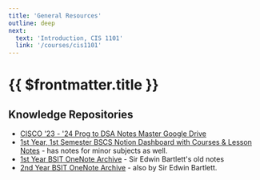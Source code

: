 ```yaml
---
title: 'General Resources'
outline: deep
next:
  text: 'Introduction, CIS 1101'
  link: '/courses/cis1101'
---
```


# {{ $frontmatter.title }}

## Knowledge Repositories

- [CISCO '23 - '24 Prog to DSA Notes Master Google Drive](https://drive.google.com/drive/folders/1SET31McFGlI17K9J81g2J5-C_qMmGlX_?usp=drive_link)
- [1st Year, 1st Semester BSCS Notion Dashboard with Courses & Lesson Notes](https://luzefiru.notion.site/Y1S1-1f9eff7d8fc04527a4e3f98e090796b8?pvs=74) - has notes for minor subjects as well.
- [1st Year BSIT OneNote Archive](https://onedrive.live.com/view.aspx?resid=978C38232E86C090!2676&authkey=!ADcNJ9BNs963im8) - Sir Edwin Bartlett's old notes
- [2nd Year BSIT OneNote Archive](https://onedrive.live.com/view.aspx?resid=978C38232E86C090!2712&authkey=!AAZY5FvAftpC0ho) - also by Sir Edwin Bartlett.
